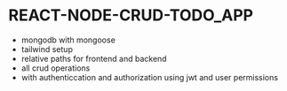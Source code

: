 # REACT-NODE-CRUD-TODO_APP

* mongodb with mongoose
* tailwind setup
* relative paths for frontend and backend 
* all crud operations 
* with authenticcation and authorization using jwt and user permissions 
